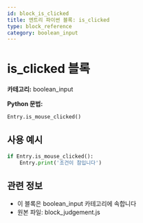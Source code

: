 ```yaml
---
id: block_is_clicked
title: 엔트리 파이썬 블록: is_clicked
type: block_reference
category: boolean_input
---
```


# is_clicked 블록

**카테고리:** boolean_input

**Python 문법:**
```python
Entry.is_mouse_clicked()
```

## 사용 예시

```python
if Entry.is_mouse_clicked():
    Entry.print('조건이 참입니다')
```

## 관련 정보

- 이 블록은 boolean_input 카테고리에 속합니다
- 원본 파일: block_judgement.js

